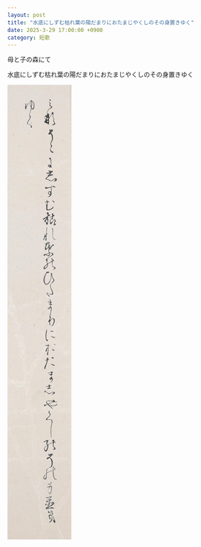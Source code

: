 ```yaml
---
layout: post
title: "水底にしずむ枯れ葉の陽だまりにおたまじやくしのその身置きゆく"
date: 2025-3-29 17:00:00 +0900
category: 短歌
---
```

母と子の森にて

水底にしずむ枯れ葉の陽だまりにおたまじやくしのその身置きゆく

![「そあん」で生成した『水底にしずむ枯れ葉の陽だまりにおたまじやくしのその身置きゆく』の短冊の画像](/assets/tanka/tanka2a.jpg)